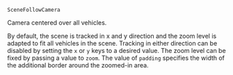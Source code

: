 ```
SceneFollowCamera
```

Camera centered over all vehicles.

By default, the scene is tracked in x and y direction and the zoom level  is adapted to fit all vehicles in the scene. Tracking in either direction can be disabled by setting the `x` or `y` keys to a desired value. The zoom level can be fixed by passing a value to `zoom`. The value of `padding` specifies the width of the additional border around the zoomed-in area.
